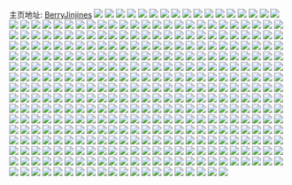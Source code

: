 主页地址: [BerryJinjines](https://weibo.com/u/5437442322) 
![](https://wx4.sinaimg.cn/mw2000/005VYX8Cgy1h9q5mwk38yj322x2rw1kz.jpg) 
![](https://wx4.sinaimg.cn/mw2000/005VYX8Cgy1h9q5ms572mj32802yokjn.jpg) 
![](https://wx4.sinaimg.cn/mw2000/005VYX8Cgy1h9q5mui6u8j32802yob2b.jpg) 
![](https://wx4.sinaimg.cn/mw2000/005VYX8Cgy1h9q5napz9tj32c03404qq.jpg) 
![](https://wx4.sinaimg.cn/mw2000/005VYX8Cgy1h9q5n1war9j32802yohdv.jpg) 
![](https://wx4.sinaimg.cn/mw2000/005VYX8Cgy1h9q5nmjj02j30u71ilh0m.jpg) 
![](https://wx4.sinaimg.cn/mw2000/005VYX8Cgy1h9q5nm0qvgj31sc2dsx6p.jpg) 
![](https://wx4.sinaimg.cn/mw2000/005VYX8Cgy1h9q5nmyza4j30tz1j1qew.jpg) 
![](https://wx4.sinaimg.cn/mw2000/005VYX8Cgy1h9q5myd3krj32802yoe83.jpg) 
![](https://wx4.sinaimg.cn/mw2000/005VYX8Cgy1h8yym73686j30u0140n11.jpg) 
![](https://wx4.sinaimg.cn/mw2000/005VYX8Cgy1h8hamobuqdj30u0140tor.jpg) 
![](https://wx4.sinaimg.cn/mw2000/005VYX8Cgy1h8bsuqlg0uj30u01hd7fb.jpg) 
![](https://wx4.sinaimg.cn/mw2000/005VYX8Cgy1h8bsuq57rmj30u0140thj.jpg) 
![](https://wx4.sinaimg.cn/mw2000/005VYX8Cgy1h78mks4bpmj30u0140djk.jpg) 
![](https://wx4.sinaimg.cn/mw2000/005VYX8Cgy1h6xsbuj4uwj30u0140afz.jpg) 
![](https://wx4.sinaimg.cn/mw2000/005VYX8Cgy1h6xsbx153ej30u01400y6.jpg) 
![](https://wx4.sinaimg.cn/mw2000/005VYX8Cgy1h6xsbw1wozj30u0140qaq.jpg) 
![](https://wx4.sinaimg.cn/mw2000/005VYX8Cgy1h6xsbxxkrhj30u0140dgu.jpg) 
![](https://wx4.sinaimg.cn/mw2000/005VYX8Cgy1h6um7qbdo5j31sc2dskah.jpg) 
![](https://wx4.sinaimg.cn/mw2000/005VYX8Cgy1h64pnmmq9nj32c03407wi.jpg) 
![](https://wx4.sinaimg.cn/mw2000/005VYX8Cgy1h5p050q23hj30u01hcdra.jpg) 
![](https://wx4.sinaimg.cn/mw2000/005VYX8Cgy1h5fwgfkb8hj30u014aq8a.jpg) 
![](https://wx4.sinaimg.cn/mw2000/005VYX8Cgy1h1iv1amdxvj33402c0kjm.jpg) 
![](https://wx4.sinaimg.cn/mw2000/005VYX8Cgy1h14xzkh5dxj31q72ds4qq.jpg) 
![](https://wx4.sinaimg.cn/mw2000/005VYX8Cgy1h14xzg0jq9j31sc2dsb2a.jpg) 
![](https://wx4.sinaimg.cn/mw2000/005VYX8Cgy1h14xzd86iaj327s2uqhdu.jpg) 
![](https://wx4.sinaimg.cn/mw2000/005VYX8Cgy1h14xzi9vppj31sc2dshdu.jpg) 
![](https://wx4.sinaimg.cn/mw2000/005VYX8Cgy1h14xzn5nn7j31sc2dshdu.jpg) 
![](https://wx4.sinaimg.cn/mw2000/005VYX8Cgy1h14xzoq5wgj32802zrkjl.jpg) 
![](https://wx4.sinaimg.cn/mw2000/005VYX8Cgy1h14xzy3xypj31jx1ppkjl.jpg) 
![](https://wx4.sinaimg.cn/mw2000/005VYX8Cgy1gy1lz26sf4j316o1kw1kx.jpg) 
![](https://wx4.sinaimg.cn/mw2000/005VYX8Cgy1gy1lyc9o2nj316o1kw4qp.jpg) 
![](https://wx4.sinaimg.cn/mw2000/005VYX8Cgy1gy1ly8ru5qj316o1kw4qp.jpg) 
![](https://wx4.sinaimg.cn/mw2000/005VYX8Cgy1gy1lyaxgsoj316o1kw1kx.jpg) 
![](https://wx4.sinaimg.cn/mw2000/005VYX8Cgy1gy1ly0ptfwj316o1kwtx9.jpg) 
![](https://wx4.sinaimg.cn/mw2000/005VYX8Cgy1gy1ly7burij316o1kw1kx.jpg) 
![](https://wx4.sinaimg.cn/mw2000/005VYX8Cgy1gy1lz0tc65j31v22hfkjm.jpg) 
![](https://wx4.sinaimg.cn/mw2000/005VYX8Cgy1gy1ly6e0fjj316o1kw1kx.jpg) 
![](https://wx4.sinaimg.cn/mw2000/005VYX8Cgy1gy1m03un9jj32ps1j01kx.jpg) 
![](https://wx4.sinaimg.cn/mw2000/005VYX8Cgy1gy1m078k89j33402c0hdu.jpg) 
![](https://wx4.sinaimg.cn/mw2000/005VYX8Cgy1gs3yvz73f4j30u0140dq0.jpg) 
![](https://wx4.sinaimg.cn/mw2000/005VYX8Cgy1gs3yxhle6yj30u013ydnb.jpg) 
![](https://wx4.sinaimg.cn/mw2000/005VYX8Cgy1gs3yw0nozpj30u0140k0z.jpg) 
![](https://wx4.sinaimg.cn/mw2000/005VYX8Cgy1gruw7o2hnnj30u0140q95.jpg) 
![](https://wx4.sinaimg.cn/mw2000/005VYX8Cgy1gq26s7t50wj33402c0e6y.jpg) 
![](https://wx4.sinaimg.cn/mw2000/005VYX8Cly1gnautih99xj30k00zkaft.jpg) 
![](https://wx4.sinaimg.cn/mw2000/005VYX8Cly1gm739khf5vj30u00u0wpm.jpg) 
![](https://wx4.sinaimg.cn/mw2000/005VYX8Cly1gm739i5xkwj30u00u044y.jpg) 
![](https://wx4.sinaimg.cn/mw2000/005VYX8Cly1gm50252m95j32c02c07jj.jpg) 
![](https://wx4.sinaimg.cn/mw2000/005VYX8Cly1gm503mxmdlj32c02c0npd.jpg) 
![](https://wx4.sinaimg.cn/mw2000/005VYX8Cly1gm5026ktx5j32c02c04aj.jpg) 
![](https://wx4.sinaimg.cn/mw2000/005VYX8Cly1gm503jlsyhj32c02c0hdt.jpg) 
![](https://wx4.sinaimg.cn/mw2000/005VYX8Cly1gm5027xeofj32c02c0h18.jpg) 
![](https://wx4.sinaimg.cn/mw2000/005VYX8Cly1gm503pbrqqj32c02c0qpk.jpg) 
![](https://wx4.sinaimg.cn/mw2000/005VYX8Cly1gm503hna8zj320m25hqly.jpg) 
![](https://wx4.sinaimg.cn/mw2000/005VYX8Cly1glozi2p3ggj32c03404qq.jpg) 
![](https://wx4.sinaimg.cn/mw2000/005VYX8Cly1gktrgv7s8ej30u00vpwir.jpg) 
![](https://wx4.sinaimg.cn/mw2000/005VYX8Cly1gktrgwetj0j30u00u07b2.jpg) 
![](https://wx4.sinaimg.cn/mw2000/005VYX8Cly1gktrgvozrgj30u00yvgrb.jpg) 
![](https://wx4.sinaimg.cn/mw2000/005VYX8Cly1gktrguukgpj30u013ywok.jpg) 
![](https://wx4.sinaimg.cn/mw2000/005VYX8Cly1gklprhmdcuj30ty0gs42s.jpg) 
![](https://wx4.sinaimg.cn/mw2000/005VYX8Cly1gk30t29qaxj32802yoe82.jpg) 
![](https://wx4.sinaimg.cn/mw2000/005VYX8Cly1gk30t59pt8j32bc2bckjo.jpg) 
![](https://wx4.sinaimg.cn/mw2000/005VYX8Cly1gk30t7fcp1j31yl2hukjl.jpg) 
![](https://wx4.sinaimg.cn/mw2000/005VYX8Cly1gk30syfd9mj31w02ioe81.jpg) 
![](https://wx4.sinaimg.cn/mw2000/005VYX8Cly1gk30taari9j32c02c0u0x.jpg) 
![](https://wx4.sinaimg.cn/mw2000/005VYX8Cly1gk30syzi4yj30ta10i49y.jpg) 
![](https://wx4.sinaimg.cn/mw2000/005VYX8Cly1gk30t9bb9fj31sg2dshdt.jpg) 
![](https://wx4.sinaimg.cn/mw2000/005VYX8Cly1gk30tc4p2gj32c02c0e1g.jpg) 
![](https://wx4.sinaimg.cn/mw2000/005VYX8Cly1gk30t8ijedj31sg2ds4qq.jpg) 
![](https://wx4.sinaimg.cn/mw2000/005VYX8Cly1gk30tglki9j32c02c01ky.jpg) 
![](https://wx4.sinaimg.cn/mw2000/005VYX8Cly1gk30tdwrraj32c0340npe.jpg) 
![](https://wx4.sinaimg.cn/mw2000/005VYX8Cly1gk30tigfo2j32c02c0hdt.jpg) 
![](https://wx4.sinaimg.cn/mw2000/005VYX8Cly1giuycx1wwqj30u01szwsp.jpg) 
![](https://wx4.sinaimg.cn/mw2000/005VYX8Cly1gig4jpd34zj30u0140qah.jpg) 
![](https://wx4.sinaimg.cn/mw2000/005VYX8Cly1gig4lg2wgxj30u012ptlm.jpg) 
![](https://wx4.sinaimg.cn/mw2000/005VYX8Cly1gig4j00no5j30u01407b0.jpg) 
![](https://wx4.sinaimg.cn/mw2000/005VYX8Cly1gidv1xs4lgj33402c01kx.jpg) 
![](https://wx4.sinaimg.cn/mw2000/005VYX8Cly1ggg9sd8gjxj32c02c0qv5.jpg) 
![](https://wx4.sinaimg.cn/mw2000/005VYX8Cly1gge8szdpbaj30u01407dk.jpg) 
![](https://wx4.sinaimg.cn/mw2000/005VYX8Cgy1gg805oen0uj322f2r4kjm.jpg) 
![](https://wx4.sinaimg.cn/mw2000/005VYX8Cgy1gg805wjm2yj31sg2dsnpd.jpg) 
![](https://wx4.sinaimg.cn/mw2000/005VYX8Cgy1gg805iyoikj32802z4e83.jpg) 
![](https://wx4.sinaimg.cn/mw2000/005VYX8Cgy1gg809a8nbzj322c2itnpd.jpg) 
![](https://wx4.sinaimg.cn/mw2000/005VYX8Cgy1gg805zjxqmj30v90nfaic.jpg) 
![](https://wx4.sinaimg.cn/mw2000/005VYX8Cgy1gg805v22hgj32802yoqv6.jpg) 
![](https://wx4.sinaimg.cn/mw2000/005VYX8Cgy1gg805lgyl9j32yo280u0y.jpg) 
![](https://wx4.sinaimg.cn/mw2000/005VYX8Cgy1gg805sju9xj31xr2c9qv5.jpg) 
![](https://wx4.sinaimg.cn/mw2000/005VYX8Cgy1gg80bjbvz4j32yo2801kz.jpg) 
![](https://wx4.sinaimg.cn/mw2000/005VYX8Cgy1gg805fst3vj32c02c0npe.jpg) 
![](https://wx4.sinaimg.cn/mw2000/005VYX8Cgy1gg805ymqnwj32c02c0e82.jpg) 
![](https://wx4.sinaimg.cn/mw2000/005VYX8Cly1gg4sec4s8yj31400u011n.jpg) 
![](https://wx4.sinaimg.cn/mw2000/005VYX8Cly1gg4sedl8puj30u00u0gsf.jpg) 
![](https://wx4.sinaimg.cn/mw2000/005VYX8Cly1gg4see4uzhj30u01407bu.jpg) 
![](https://wx4.sinaimg.cn/mw2000/005VYX8Cly1gg4searlgcj30u0140n5q.jpg) 
![](https://wx4.sinaimg.cn/mw2000/005VYX8Cly1gfwokhgwrpj31sg2dsb29.jpg) 
![](https://wx4.sinaimg.cn/mw2000/005VYX8Cly1gfwokar50mj32c02c0ql5.jpg) 
![](https://wx4.sinaimg.cn/mw2000/005VYX8Cly1gfwokkiikfj31sg2dse81.jpg) 
![](https://wx4.sinaimg.cn/mw2000/005VYX8Cly1gfwok7vlh5j32c02c0npd.jpg) 
![](https://wx4.sinaimg.cn/mw2000/005VYX8Cly1gfwok6017uj33402c0u0y.jpg) 
![](https://wx4.sinaimg.cn/mw2000/005VYX8Cly1gfwokdfip5j32c02c0x6p.jpg) 
![](https://wx4.sinaimg.cn/mw2000/005VYX8Cly1gfwokturpbj31xh28c1kz.jpg) 
![](https://wx4.sinaimg.cn/mw2000/005VYX8Cly1gfwok9gb80j32c02c0u0x.jpg) 
![](https://wx4.sinaimg.cn/mw2000/005VYX8Cly1gfwokok49oj32292f0x6r.jpg) 
![](https://wx4.sinaimg.cn/mw2000/005VYX8Cly1gfvfgx5upoj30u013yaja.jpg) 
![](https://wx4.sinaimg.cn/mw2000/005VYX8Cly1gfvfgynheej30u013yai6.jpg) 
![](https://wx4.sinaimg.cn/mw2000/005VYX8Cly1gfvfgxt7baj30u013ydnk.jpg) 
![](https://wx4.sinaimg.cn/mw2000/005VYX8Cly1gfe5q2q6k4j32c02c07wh.jpg) 
![](https://wx4.sinaimg.cn/mw2000/005VYX8Cly1geyyqcu5ncj30u011qajy.jpg) 
![](https://wx4.sinaimg.cn/mw2000/005VYX8Cly1geyymkn9iyj31400u0thy.jpg) 
![](https://wx4.sinaimg.cn/mw2000/005VYX8Cly1geyynmvlfdj30u013yai9.jpg) 
![](https://wx4.sinaimg.cn/mw2000/005VYX8Cly1geyymj1lq9j31400u0ai1.jpg) 
![](https://wx4.sinaimg.cn/mw2000/005VYX8Cly1geyymhz4cbj31400u0k03.jpg) 
![](https://wx4.sinaimg.cn/mw2000/005VYX8Cly1geyynkh8egj30u0140wpa.jpg) 
![](https://wx4.sinaimg.cn/mw2000/005VYX8Cly1geyynln2snj30u0140ajc.jpg) 
![](https://wx4.sinaimg.cn/mw2000/005VYX8Cly1geyynmieh5j30u0140wos.jpg) 
![](https://wx4.sinaimg.cn/mw2000/005VYX8Cly1geyyxe4e3vj31090u0jzy.jpg) 
![](https://wx4.sinaimg.cn/mw2000/005VYX8Cly1gewgcri17tj31400u010r.jpg) 
![](https://wx4.sinaimg.cn/mw2000/005VYX8Cly1gewgcqnx1mj313y0u0n5j.jpg) 
![](https://wx4.sinaimg.cn/mw2000/005VYX8Cly1gewgcpvsvhj31400u0n5f.jpg) 
![](https://wx4.sinaimg.cn/mw2000/005VYX8Cly1geeibu2y96j30u00zfaik.jpg) 
![](https://wx4.sinaimg.cn/mw2000/005VYX8Cly1geeibuiau1j30xc0u0qbv.jpg) 
![](https://wx4.sinaimg.cn/mw2000/005VYX8Cly1geedspbitlj32c02c01ky.jpg) 
![](https://wx4.sinaimg.cn/mw2000/005VYX8Cly1geedsrs281j33402c0hdu.jpg) 
![](https://wx4.sinaimg.cn/mw2000/005VYX8Cly1geedstbpvaj33402c0qv6.jpg) 
![](https://wx4.sinaimg.cn/mw2000/005VYX8Cly1geedsquivfj32c02c0kjm.jpg) 
![](https://wx4.sinaimg.cn/mw2000/005VYX8Cly1gedd091brvj32c0340e82.jpg) 
![](https://wx4.sinaimg.cn/mw2000/005VYX8Cly1gedd0bbj50j32c0340e82.jpg) 
![](https://wx4.sinaimg.cn/mw2000/005VYX8Cly1ge52886n7jj30kw10x47f.jpg) 
![](https://wx4.sinaimg.cn/mw2000/005VYX8Cly1ge5288kzhij30kw15sdya.jpg) 
![](https://wx4.sinaimg.cn/mw2000/005VYX8Cly1ge528akurdj32802yox6q.jpg) 
![](https://wx4.sinaimg.cn/mw2000/005VYX8Cly1ge5289ofssj31zb23qnpe.jpg) 
![](https://wx4.sinaimg.cn/mw2000/005VYX8Cly1ge5287wpfwj30kw0zrtil.jpg) 
![](https://wx4.sinaimg.cn/mw2000/005VYX8Cly1ge52b43h2bj32c03401ky.jpg) 
![](https://wx4.sinaimg.cn/mw2000/005VYX8Cly1ge52b7jm14j323j2buhdv.jpg) 
![](https://wx4.sinaimg.cn/mw2000/005VYX8Cly1ge52b4slbpj33402c07wh.jpg) 
![](https://wx4.sinaimg.cn/mw2000/005VYX8Cly1ge52b6hjdgj31sg2dshdt.jpg) 
![](https://wx4.sinaimg.cn/mw2000/005VYX8Cly1gdww8ae6trj30u01407e9.jpg) 
![](https://wx4.sinaimg.cn/mw2000/005VYX8Cly1gdjxly5snfj30u0149akg.jpg) 
![](https://wx4.sinaimg.cn/mw2000/005VYX8Cly1gdjxm32d3vj30u013ytk2.jpg) 
![](https://wx4.sinaimg.cn/mw2000/005VYX8Cly1gdjxlwzgg3j30u014hn92.jpg) 
![](https://wx4.sinaimg.cn/mw2000/005VYX8Cly1gdjxm45gkyj30u00u0ndn.jpg) 
![](https://wx4.sinaimg.cn/mw2000/005VYX8Cly1gdjxm1fkwaj30u0140dpw.jpg) 
![](https://wx4.sinaimg.cn/mw2000/005VYX8Cly1gdjxm5s16mj30u0140qaa.jpg) 
![](https://wx4.sinaimg.cn/mw2000/005VYX8Cly1gdjxm6nylfj31400u0qc2.jpg) 
![](https://wx4.sinaimg.cn/mw2000/005VYX8Cly1gdjxlzhbbuj31400u0n9v.jpg) 
![](https://wx4.sinaimg.cn/mw2000/005VYX8Cly1gdjxm4yxppj30u0140qdc.jpg) 
![](https://wx4.sinaimg.cn/mw2000/005VYX8Cly1gdjxm0kibuj31400u016x.jpg) 
![](https://wx4.sinaimg.cn/mw2000/005VYX8Cly1gdjxm7vumkj30u0140nf0.jpg) 
![](https://wx4.sinaimg.cn/mw2000/005VYX8Cly1gdffdb82g3j30tu0tu0xu.jpg) 
![](https://wx4.sinaimg.cn/mw2000/005VYX8Cly1gdffdc8qt1j30u0140dra.jpg) 
![](https://wx4.sinaimg.cn/mw2000/005VYX8Cly1gdffdanhcfj30u0140gqv.jpg) 
![](https://wx4.sinaimg.cn/mw2000/005VYX8Cly1gdffda9jvaj30u0140gxa.jpg) 
![](https://wx4.sinaimg.cn/mw2000/005VYX8Cly1gdffdbn28mj30u0140dik.jpg) 
![](https://wx4.sinaimg.cn/mw2000/005VYX8Cly1gdffdcttrxj30u0140ali.jpg) 
![](https://wx4.sinaimg.cn/mw2000/005VYX8Cly1gd9wzfr05wj32c02c04qq.jpg) 
![](https://wx4.sinaimg.cn/mw2000/005VYX8Cly1gd9wzh1jbbj32c02c0npe.jpg) 
![](https://wx4.sinaimg.cn/mw2000/005VYX8Cly1gd9wzk020wj32c0340u0z.jpg) 
![](https://wx4.sinaimg.cn/mw2000/005VYX8Cly1gd3qg6a0atj31fb0sudpz.jpg) 
![](https://wx4.sinaimg.cn/mw2000/005VYX8Cly1gcoxh4d9xfj31o025znpe.jpg) 
![](https://wx4.sinaimg.cn/mw2000/005VYX8Cly1gcoxh5datvj31ij20pe82.jpg) 
![](https://wx4.sinaimg.cn/mw2000/005VYX8Cly1gcoxh3fxn7j31am1y84qq.jpg) 
![](https://wx4.sinaimg.cn/mw2000/005VYX8Cly1gcfso4tv71j31h41h4tvw.jpg) 
![](https://wx4.sinaimg.cn/mw2000/005VYX8Cly1gcfso5fee1j315b10i15m.jpg) 
![](https://wx4.sinaimg.cn/mw2000/005VYX8Cly1gcfso6rrvtj31971axqj0.jpg) 
![](https://wx4.sinaimg.cn/mw2000/005VYX8Cly1gcfso63nq2j31iq1doha8.jpg) 
![](https://wx4.sinaimg.cn/mw2000/005VYX8Cly1gcfso5r76hj31g618fhan.jpg) 
![](https://wx4.sinaimg.cn/mw2000/005VYX8Cly1gcfso54yrej30u00u0k0t.jpg) 
![](https://wx4.sinaimg.cn/mw2000/005VYX8Cly1gcfso7i1pwj328h23enpd.jpg) 
![](https://wx4.sinaimg.cn/mw2000/005VYX8Cly1gcfso8829nj31yz1yz7wh.jpg) 
![](https://wx4.sinaimg.cn/mw2000/005VYX8Cly1gcfsv5v4amj31cg1cgtn6.jpg) 
![](https://wx4.sinaimg.cn/mw2000/005VYX8Cly1gcfsv681qnj310q10qwsr.jpg) 
![](https://wx4.sinaimg.cn/mw2000/005VYX8Cly1gcfso4g6akj30u00u00xj.jpg) 
![](https://wx4.sinaimg.cn/mw2000/005VYX8Cly1gcfsv6iayvj3186186k4k.jpg) 
![](https://wx4.sinaimg.cn/mw2000/005VYX8Cly1gcfsv6yybgj3170170k96.jpg) 
![](https://wx4.sinaimg.cn/mw2000/005VYX8Cly1gcfsv5iwvnj31bh1bhwuv.jpg) 
![](https://wx4.sinaimg.cn/mw2000/005VYX8Cly1gcfso6dykej30xm0xmwru.jpg) 
![](https://wx4.sinaimg.cn/mw2000/005VYX8Cly1gcena83f8vj30t11cq7ie.jpg) 
![](https://wx4.sinaimg.cn/mw2000/005VYX8Cly1gbk970q1nmj32c03404qq.jpg) 
![](https://wx4.sinaimg.cn/mw2000/005VYX8Cly1gb7yjwcgvmj31400u0qg6.jpg) 
![](https://wx4.sinaimg.cn/mw2000/005VYX8Cly1gb7yjvln15j31400u0aip.jpg) 
![](https://wx4.sinaimg.cn/mw2000/005VYX8Cly1gb7yjxlborj31400u0n59.jpg) 
![](https://wx4.sinaimg.cn/mw2000/005VYX8Cly1gb7yjydgxcj31400u0dk0.jpg) 
![](https://wx4.sinaimg.cn/mw2000/005VYX8Cly1gb7yjz3m9dj31420u1k3n.jpg) 
![](https://wx4.sinaimg.cn/mw2000/005VYX8Cly1gb7yjuxr15j31400u0wnw.jpg) 
![](https://wx4.sinaimg.cn/mw2000/005VYX8Cly1gb7yjx227qj31400u07f1.jpg) 
![](https://wx4.sinaimg.cn/mw2000/005VYX8Cly1gb7yjxwf4hj31400u0q8p.jpg) 
![](https://wx4.sinaimg.cn/mw2000/005VYX8Cly1gb7yjzkxgzj31400u0wm6.jpg) 
![](https://wx4.sinaimg.cn/mw2000/005VYX8Cly1gb4jeirdjfj30u013y7et.jpg) 
![](https://wx4.sinaimg.cn/mw2000/005VYX8Cly1gb4jef3u0rj30u013ygx6.jpg) 
![](https://wx4.sinaimg.cn/mw2000/005VYX8Cly1gb4jegg8pij31400u0wue.jpg) 
![](https://wx4.sinaimg.cn/mw2000/005VYX8Cly1gb4jehhmz3j30u0140wvh.jpg) 
![](https://wx4.sinaimg.cn/mw2000/005VYX8Cly1gawdalzb3cj31o01o0qv5.jpg) 
![](https://wx4.sinaimg.cn/mw2000/005VYX8Cly1gaun9y3t72j30u0140jvt.jpg) 
![](https://wx4.sinaimg.cn/mw2000/005VYX8Cly1gaun9yintsj30u01sz49h.jpg) 
![](https://wx4.sinaimg.cn/mw2000/005VYX8Cly1gaszvyyd1tj30my0mydlf.jpg) 
![](https://wx4.sinaimg.cn/mw2000/005VYX8Cly1gaszyabx5mj30u00u0thl.jpg) 
![](https://wx4.sinaimg.cn/mw2000/005VYX8Cly1gaszw5bs0xj30u00u04a1.jpg) 
![](https://wx4.sinaimg.cn/mw2000/005VYX8Cly1gaszw92sh3j31400u0duf.jpg) 
![](https://wx4.sinaimg.cn/mw2000/005VYX8Cly1gaszw7wsx3j31400u0483.jpg) 
![](https://wx4.sinaimg.cn/mw2000/005VYX8Cly1gaszw6yfrfj31400u0wsp.jpg) 
![](https://wx4.sinaimg.cn/mw2000/005VYX8Cly1gaszw2ydoej31400u0dqw.jpg) 
![](https://wx4.sinaimg.cn/mw2000/005VYX8Cly1gaszy9f6qkj30u00u0dnz.jpg) 
![](https://wx4.sinaimg.cn/mw2000/005VYX8Cly1gaszyb7il1j30u00u0n65.jpg) 
![](https://wx4.sinaimg.cn/mw2000/005VYX8Cly1gapi9dw91qj30u0140wu0.jpg) 
![](https://wx4.sinaimg.cn/mw2000/005VYX8Cly1gapi9ew2bwj30u00u0n7d.jpg) 
![](https://wx4.sinaimg.cn/mw2000/005VYX8Cly1gapi9frg4zj30u00u0alo.jpg) 
![](https://wx4.sinaimg.cn/mw2000/005VYX8Cly1ga95ba3iroj32c02c0nkj.jpg) 
![](https://wx4.sinaimg.cn/mw2000/005VYX8Cly1g8ct64d1sbj30u01hc4ea.jpg) 
![](https://wx4.sinaimg.cn/mw2000/005VYX8Cly1g8ct67bew3j30u0140tk6.jpg) 
![](https://wx4.sinaimg.cn/mw2000/005VYX8Cgy1g852ob8injj323y23yhdt.jpg) 
![](https://wx4.sinaimg.cn/mw2000/005VYX8Cgy1g852o3mgjhj323l23lb29.jpg) 
![](https://wx4.sinaimg.cn/mw2000/005VYX8Cgy1g852o5ocouj328u2a2hdt.jpg) 
![](https://wx4.sinaimg.cn/mw2000/005VYX8Cgy1g852o9g7mqj31xy1xy7wh.jpg) 
![](https://wx4.sinaimg.cn/mw2000/005VYX8Cgy1g7wu34iwb4j328g2zax6q.jpg) 
![](https://wx4.sinaimg.cn/mw2000/005VYX8Cgy1g7s3044tcsj30u00u0agd.jpg) 
![](https://wx4.sinaimg.cn/mw2000/005VYX8Cgy1g7s304nizbj30u00u0qb3.jpg) 
![](https://wx4.sinaimg.cn/mw2000/005VYX8Cly1g7oti9qc5tj32c03404qq.jpg) 
![](https://wx4.sinaimg.cn/mw2000/005VYX8Cly1g7oti8q89pj32c0340kjl.jpg) 
![](https://wx4.sinaimg.cn/mw2000/005VYX8Cly1g79m2l8fcgj31400u0n7p.jpg) 
![](https://wx4.sinaimg.cn/mw2000/005VYX8Cly1g6yasqr126j32c0340e81.jpg) 
![](https://wx4.sinaimg.cn/mw2000/005VYX8Cly1g6yasrjhv2j32c0340e81.jpg) 
![](https://wx4.sinaimg.cn/mw2000/005VYX8Cly1g6xu7xdltej30u00u0wnu.jpg) 
![](https://wx4.sinaimg.cn/mw2000/005VYX8Cgy1g6us3kywt6j30v91vokjp.jpg) 
![](https://wx4.sinaimg.cn/mw2000/005VYX8Cly1g6d9lkrjwgj313y0u0wr9.jpg) 
![](https://wx4.sinaimg.cn/mw2000/005VYX8Cly1g6cas6cw3uj33402c0h89.jpg) 
![](https://wx4.sinaimg.cn/mw2000/005VYX8Cly1g6cas8udt8j32c0340e81.jpg) 
![](https://wx4.sinaimg.cn/mw2000/005VYX8Cly1g6b4e35wqqj32c03404qq.jpg) 
![](https://wx4.sinaimg.cn/mw2000/005VYX8Cly1g5z2u5amisj30u00u049x.jpg) 
![](https://wx4.sinaimg.cn/mw2000/005VYX8Cly1g5msykia4wj31400u0aef.jpg) 
![](https://wx4.sinaimg.cn/mw2000/005VYX8Cly1g5m7icibgqj30l30ba75j.jpg) 
![](https://wx4.sinaimg.cn/mw2000/005VYX8Cly1g5jhq3omxnj30u01sz7fa.jpg) 
![](https://wx4.sinaimg.cn/mw2000/005VYX8Cly1g5iag8w4x3j30u0140djr.jpg) 
![](https://wx4.sinaimg.cn/mw2000/005VYX8Cly1g5iag9l52ij30u0140agq.jpg) 
![](https://wx4.sinaimg.cn/mw2000/005VYX8Cly1g5iagaoltjj30u0140dm9.jpg) 
![](https://wx4.sinaimg.cn/mw2000/005VYX8Cly1g5iagbsew9j30u014043r.jpg) 
![](https://wx4.sinaimg.cn/mw2000/005VYX8Cly1g5iagcjhpnj30u0140450.jpg) 
![](https://wx4.sinaimg.cn/mw2000/005VYX8Cly1g5iagdbobdj30u0140tez.jpg) 
![](https://wx4.sinaimg.cn/mw2000/005VYX8Cly1g5iage24eej30u0140gpx.jpg) 
![](https://wx4.sinaimg.cn/mw2000/005VYX8Cly1g5iagey490j30u0140791.jpg) 
![](https://wx4.sinaimg.cn/mw2000/005VYX8Cly1g5iagfjzotj30u0140dk1.jpg) 
![](https://wx4.sinaimg.cn/mw2000/005VYX8Cly1g5hm7db3njj30u00u047t.jpg) 
![](https://wx4.sinaimg.cn/mw2000/005VYX8Cly1g5hm7eovqwj30u00u047h.jpg) 
![](https://wx4.sinaimg.cn/mw2000/005VYX8Cly1g5hm7fx378j30u00u0gun.jpg) 
![](https://wx4.sinaimg.cn/mw2000/005VYX8Cly1g5hm7gnk69j30u00u0dpg.jpg) 
![](https://wx4.sinaimg.cn/mw2000/005VYX8Cly1g5hm7j5bd1j30u0140wsz.jpg) 
![](https://wx4.sinaimg.cn/mw2000/005VYX8Cly1g5hm7ceqixj30u00u0guy.jpg) 
![](https://wx4.sinaimg.cn/mw2000/005VYX8Cly1g5hm7js4whj30u00u0gu2.jpg) 
![](https://wx4.sinaimg.cn/mw2000/005VYX8Cly1g5hm7iezhij30u00u0ahr.jpg) 
![](https://wx4.sinaimg.cn/mw2000/005VYX8Cly1g5hm7hs0lhj30u00u0aj0.jpg) 
![](https://wx4.sinaimg.cn/mw2000/005VYX8Cly1g5gnqncg8oj30u01szn2p.jpg) 
![](https://wx4.sinaimg.cn/mw2000/005VYX8Cly1g5gnqmd32rj31400u0tkv.jpg) 
![](https://wx4.sinaimg.cn/mw2000/005VYX8Cly1g5gnpsal46j31400u0dse.jpg) 
![](https://wx4.sinaimg.cn/mw2000/005VYX8Cly1g5gnpuhmrij31400u0nam.jpg) 
![](https://wx4.sinaimg.cn/mw2000/005VYX8Cly1g5gnpxhkk2j31400u049g.jpg) 
![](https://wx4.sinaimg.cn/mw2000/005VYX8Cly1g5gnprdlihj30u00u045r.jpg) 
![](https://wx4.sinaimg.cn/mw2000/005VYX8Cly1g5gnpztdrbj30u00u079k.jpg) 
![](https://wx4.sinaimg.cn/mw2000/005VYX8Cly1g5gnq0ddhbj30u00u07af.jpg) 
![](https://wx4.sinaimg.cn/mw2000/005VYX8Cly1g5gnqmw4g0j30u0140jzv.jpg) 
![](https://wx4.sinaimg.cn/mw2000/005VYX8Cly1g5fxmcwh0pj31400u0k03.jpg) 
![](https://wx4.sinaimg.cn/mw2000/005VYX8Cly1g5fxmdgta7j31400u0q85.jpg) 
![](https://wx4.sinaimg.cn/mw2000/005VYX8Cly1g5fxme6gqjj31400u0wl2.jpg) 
![](https://wx4.sinaimg.cn/mw2000/005VYX8Cly1g5fxmf0e3oj30u00u0n34.jpg) 
![](https://wx4.sinaimg.cn/mw2000/005VYX8Cly1g53y3bhokdj33402c07wh.jpg) 
![](https://wx4.sinaimg.cn/mw2000/005VYX8Cly1g53y3ddw51j33402c01kx.jpg) 
![](https://wx4.sinaimg.cn/mw2000/005VYX8Cly1g53y39n36oj33402c04qp.jpg) 
![](https://wx4.sinaimg.cn/mw2000/005VYX8Cly1g50p8iiuehj313x0u07df.jpg) 
![](https://wx4.sinaimg.cn/mw2000/005VYX8Cly1g50p8hedj9j30u0140wod.jpg) 
![](https://wx4.sinaimg.cn/mw2000/005VYX8Cly1g50p8i7c3wj30u00u047w.jpg) 
![](https://wx4.sinaimg.cn/mw2000/005VYX8Cly1g50p8gxehgj31400u0gtg.jpg) 
![](https://wx4.sinaimg.cn/mw2000/005VYX8Cly1g50p8kpz43j313x0u0qb3.jpg) 
![](https://wx4.sinaimg.cn/mw2000/005VYX8Cly1g50p8ghuu8j30u00u0jzw.jpg) 
![](https://wx4.sinaimg.cn/mw2000/005VYX8Cly1g50p8l184qj30u00u0wlv.jpg) 
![](https://wx4.sinaimg.cn/mw2000/005VYX8Cly1g50p8kauz3j30u00u0dn4.jpg) 
![](https://wx4.sinaimg.cn/mw2000/005VYX8Cly1g50pbx1m1tj30u0140ag2.jpg) 
![](https://wx4.sinaimg.cn/mw2000/005VYX8Cly1g4rmzelfn1j32482tq4qp.jpg) 
![](https://wx4.sinaimg.cn/mw2000/005VYX8Cly1g4rmzf47koj33402c0kc2.jpg) 
![](https://wx4.sinaimg.cn/mw2000/005VYX8Cly1g4rmzgvbhhj33402c0u0x.jpg) 
![](https://wx4.sinaimg.cn/mw2000/005VYX8Cly1g4rmzkj0mmj32c0340b2a.jpg) 
![](https://wx4.sinaimg.cn/mw2000/005VYX8Cly1g4kmlunbqwj31ov1ove61.jpg) 
![](https://wx4.sinaimg.cn/mw2000/005VYX8Cly1g4kmlu54xkj31sg1sg1kx.jpg) 
![](https://wx4.sinaimg.cn/mw2000/005VYX8Cly1g45jo3359dj31yq2m81ky.jpg) 
![](https://wx4.sinaimg.cn/mw2000/005VYX8Cly1g3zpqqeicnj32c02c0u0y.jpg) 
![](https://wx4.sinaimg.cn/mw2000/005VYX8Cly1g3zpqrj99oj32c02741ky.jpg) 
![](https://wx4.sinaimg.cn/mw2000/005VYX8Cly1g3zpqsq87kj32c022bnpd.jpg) 
![](https://wx4.sinaimg.cn/mw2000/005VYX8Cly1g3zpqohqj3j32821x2b29.jpg) 
![](https://wx4.sinaimg.cn/mw2000/005VYX8Cly1g3zno0jhj7j32c02c0qv5.jpg) 
![](https://wx4.sinaimg.cn/mw2000/005VYX8Cly1g3rmlyljh2j33402c0kc8.jpg) 
![](https://wx4.sinaimg.cn/mw2000/005VYX8Cly1g3jpn57y0lj32c02c01c5.jpg) 
![](https://wx4.sinaimg.cn/mw2000/005VYX8Cly1g3jp6f7q54j32c02c0u0x.jpg) 
![](https://wx4.sinaimg.cn/mw2000/005VYX8Cly1g3jp6c7d9cj32c02c0hdt.jpg) 
![](https://wx4.sinaimg.cn/mw2000/005VYX8Cly1g3jp6hw2apj32c02c0u0x.jpg) 
![](https://wx4.sinaimg.cn/mw2000/005VYX8Cly1g3jp6kmos1j32c02c0kjl.jpg) 
![](https://wx4.sinaimg.cn/mw2000/005VYX8Cly1g3dto2he76j32c02c01ky.jpg) 
![](https://wx4.sinaimg.cn/mw2000/005VYX8Cly1g3cdp8q9idj327v1o04qp.jpg) 
![](https://wx4.sinaimg.cn/mw2000/005VYX8Cly1g3cdp5dautj327v1o01kx.jpg) 
![](https://wx4.sinaimg.cn/mw2000/005VYX8Cly1g3bmjz79dlj32c02c0x6p.jpg) 
![](https://wx4.sinaimg.cn/mw2000/005VYX8Cly1g3atcoqs15j32c02c014l.jpg) 
![](https://wx4.sinaimg.cn/mw2000/005VYX8Cly1g3atcnkxlfj32c02c0107.jpg) 
![](https://wx4.sinaimg.cn/mw2000/005VYX8Cly1g34dhzc8jdj32c02c0b29.jpg) 
![](https://wx4.sinaimg.cn/mw2000/005VYX8Cly1g31s6zduhlj32c02c0hdu.jpg) 
![](https://wx4.sinaimg.cn/mw2000/005VYX8Cly1g31s61kordj33402c0kjl.jpg) 
![](https://wx4.sinaimg.cn/mw2000/005VYX8Cly1g31s655al1j32c02c04i0.jpg) 
![](https://wx4.sinaimg.cn/mw2000/005VYX8Cly1g31s5u2jiuj32c02c07rl.jpg) 
![](https://wx4.sinaimg.cn/mw2000/005VYX8Cly1g2ytjvxxq2j33402c0h66.jpg) 
![](https://wx4.sinaimg.cn/mw2000/005VYX8Cly1g2ytjx7m0dj33402c0qew.jpg) 
![](https://wx4.sinaimg.cn/mw2000/005VYX8Cly1g2ytjz0tfpj33402c016q.jpg) 
![](https://wx4.sinaimg.cn/mw2000/005VYX8Cly1g2ytk6vdd9j33402c0hdu.jpg) 
![](https://wx4.sinaimg.cn/mw2000/005VYX8Cly1g2ytk7o3tnj33402c0e16.jpg) 
![](https://wx4.sinaimg.cn/mw2000/005VYX8Cly1g2ytk1nykhj33402c0hdt.jpg) 
![](https://wx4.sinaimg.cn/mw2000/005VYX8Cly1g2ytk97ma1j33402c0qqt.jpg) 
![](https://wx4.sinaimg.cn/mw2000/005VYX8Cly1g2ytkas3hvj33402c0wzk.jpg) 
![](https://wx4.sinaimg.cn/mw2000/005VYX8Cly1g2ytkc25u4j33402c0q9n.jpg) 
![](https://wx4.sinaimg.cn/mw2000/005VYX8Cgy1g1uakucuvij32c02c0x6p.jpg) 
![](https://wx4.sinaimg.cn/mw2000/005VYX8Cgy1g1uakv6pk3j321b21bb29.jpg) 
![](https://wx4.sinaimg.cn/mw2000/005VYX8Cly1g1eag4id16j31hc0u0dwd.jpg) 
![](https://wx4.sinaimg.cn/mw2000/005VYX8Cly1g1a5y9aykdj32c02c0npd.jpg) 
![](https://wx4.sinaimg.cn/mw2000/005VYX8Cly1g19mbnp86uj31v81eehbt.jpg) 
![](https://wx4.sinaimg.cn/mw2000/005VYX8Cly1g18fkmf970j32c02c0kjl.jpg) 
![](https://wx4.sinaimg.cn/mw2000/005VYX8Cly1g18er9jwpbj32c02c0e81.jpg) 
![](https://wx4.sinaimg.cn/mw2000/005VYX8Cly1g0qjzktl30j32c02c0x6p.jpg) 
![](https://wx4.sinaimg.cn/mw2000/005VYX8Cly1g0oktg9fawj30u01hcnbe.jpg) 
![](https://wx4.sinaimg.cn/mw2000/005VYX8Cly1g0bxla1ij4j317g0og10j.jpg) 
![](https://wx4.sinaimg.cn/mw2000/005VYX8Cly1g0ay4oeglhj31hc0u0wuq.jpg) 
![](https://wx4.sinaimg.cn/mw2000/005VYX8Cly1fzy15rq3p6j32c02c07w5.jpg) 
![](https://wx4.sinaimg.cn/mw2000/005VYX8Cly1fzpxdy4wtrj31hc0u01af.jpg) 
![](https://wx4.sinaimg.cn/mw2000/005VYX8Cly1fznp6ele3zj33402c07wh.jpg) 
![](https://wx4.sinaimg.cn/mw2000/005VYX8Cly1fzlh4gdt8qj32c0340x6q.jpg) 
![](https://wx4.sinaimg.cn/mw2000/005VYX8Cly1fzlhjse9eaj32c0340qv6.jpg) 
![](https://wx4.sinaimg.cn/mw2000/005VYX8Cly1fzlh5kw6hqj30zq0u0q6o.jpg) 
![](https://wx4.sinaimg.cn/mw2000/005VYX8Cly1fzlh5m2o4vj31400u8dnm.jpg) 
![](https://wx4.sinaimg.cn/mw2000/005VYX8Cly1fzj7k1q1q4j31sg1sgkhy.jpg) 
![](https://wx4.sinaimg.cn/mw2000/005VYX8Cly1fzj7k28ktsj32ds1sgb29.jpg) 
![](https://wx4.sinaimg.cn/mw2000/005VYX8Cly1fzi3knrh2aj30v90ljgtf.jpg) 
![](https://wx4.sinaimg.cn/mw2000/005VYX8Cly1fyriwih5q4j32c02c0qv5.jpg) 
![](https://wx4.sinaimg.cn/mw2000/005VYX8Cly1fyriwekaqcj32c02c01kz.jpg) 
![](https://wx4.sinaimg.cn/mw2000/005VYX8Cly1fyriwljlblj32c02c01ky.jpg) 
![](https://wx4.sinaimg.cn/mw2000/005VYX8Cly1fyriwpkzwoj33402c0e83.jpg) 
![](https://wx4.sinaimg.cn/mw2000/005VYX8Cly1fyriwsio2gj320r29knpd.jpg) 
![](https://wx4.sinaimg.cn/mw2000/005VYX8Cly1fyriwvqvkfj32c02c0hdu.jpg) 
![](https://wx4.sinaimg.cn/mw2000/005VYX8Cly1fyriwzlfdsj32c0340kjm.jpg) 
![](https://wx4.sinaimg.cn/mw2000/005VYX8Cly1fyrix1sx10j32c02c0kj2.jpg) 
![](https://wx4.sinaimg.cn/mw2000/005VYX8Cly1fyrix4e6qkj32c0340hdt.jpg) 
![](https://wx4.sinaimg.cn/mw2000/005VYX8Cly1fykebyevzvj30sy0roaco.jpg) 
![](https://wx4.sinaimg.cn/mw2000/005VYX8Cly1fyiqxc0z4sj32c02c07wi.jpg) 
![](https://wx4.sinaimg.cn/mw2000/005VYX8Cgy1fyhxa1x7t6j32c02c0x6p.jpg) 
![](https://wx4.sinaimg.cn/mw2000/005VYX8Cgy1fyh0ondr9jj32c02c0hdu.jpg) 
![](https://wx4.sinaimg.cn/mw2000/005VYX8Cgy1fyh0oppnzkj32c02c07wi.jpg) 
![](https://wx4.sinaimg.cn/mw2000/005VYX8Cgy1fycexgz6s1j32c02c0wmz.jpg) 
![](https://wx4.sinaimg.cn/mw2000/005VYX8Cgy1fycexmhh9kj32c02c0qqc.jpg) 
![](https://wx4.sinaimg.cn/mw2000/005VYX8Cgy1fyay3vopqdj32c02c04o4.jpg) 
![](https://wx4.sinaimg.cn/mw2000/005VYX8Cly1fwzxm1toucj31zc2c6qv7.jpg) 
![](https://wx4.sinaimg.cn/mw2000/005VYX8Cly1fwzxm2eq7aj30u01407bl.jpg) 
![](https://wx4.sinaimg.cn/mw2000/005VYX8Cly1fwzxm3gk2zj31w02iohdt.jpg) 
![](https://wx4.sinaimg.cn/mw2000/005VYX8Cly1fwzxm06darj32c02c07rc.jpg) 
![](https://wx4.sinaimg.cn/mw2000/005VYX8Cly1fwzix0n2bpj32c02c01kx.jpg) 
![](https://wx4.sinaimg.cn/mw2000/005VYX8Cly1fwziwywck3j32c02c0u13.jpg) 
![](https://wx4.sinaimg.cn/mw2000/005VYX8Cly1fwzix1xab0j31sg1sghdv.jpg) 
![](https://wx4.sinaimg.cn/mw2000/005VYX8Cly1fwypdahk5kj32c02c0u0x.jpg) 
![](https://wx4.sinaimg.cn/mw2000/005VYX8Cgy1fww0d7uwymj31px1pje4q.jpg) 
![](https://wx4.sinaimg.cn/mw2000/005VYX8Cgy1fww0d6lavej30tz0sj7eg.jpg) 
![](https://wx4.sinaimg.cn/mw2000/005VYX8Cgy1fwu4k2dvi7j30zo0qogs3.jpg) 
![](https://wx4.sinaimg.cn/mw2000/005VYX8Cgy1fwsgpa4ztwj30qo0qoaha.jpg) 
![](https://wx4.sinaimg.cn/mw2000/005VYX8Cgy1fwiliu5cepj30kw173thu.jpg) 
![](https://wx4.sinaimg.cn/mw2000/005VYX8Cgy1fwiliuxgz0j30kw1b0wmf.jpg) 
![](https://wx4.sinaimg.cn/mw2000/005VYX8Cgy1fwilit40xlj30kw1d8thn.jpg) 
![](https://wx4.sinaimg.cn/mw2000/005VYX8Cgy1fwha08a6c7j30qo0qojtn.jpg) 
![](https://wx4.sinaimg.cn/mw2000/005VYX8Cgy1fw7u4i53pmj30qo0qowkt.jpg) 
![](https://wx4.sinaimg.cn/mw2000/005VYX8Cgy1fw0to8lv4uj30u00irgo3.jpg) 
![](https://wx4.sinaimg.cn/mw2000/005VYX8Cly1fw0jheuuiuj30qo0qote5.jpg) 
![](https://wx4.sinaimg.cn/mw2000/005VYX8Cly1fvxfsgwjxtj31sg1sghdt.jpg) 
![](https://wx4.sinaimg.cn/mw2000/005VYX8Cly1fvsznw3ndcj32c02c0e1o.jpg) 
![](https://wx4.sinaimg.cn/mw2000/005VYX8Cgy1fvjuxl1sidj32c0340npe.jpg) 
![](https://wx4.sinaimg.cn/mw2000/005VYX8Cgy1fvjuxnedc8j32c0340u0y.jpg) 
![](https://wx4.sinaimg.cn/mw2000/005VYX8Cgy1fvdwm97h84j33402c0b2a.jpg) 
![](https://wx4.sinaimg.cn/mw2000/005VYX8Cgy1fvbs806beuj32c02c0u0x.jpg) 
![](https://wx4.sinaimg.cn/mw2000/005VYX8Cgy1fv85lzsv0qj32c02c0qv5.jpg) 
![](https://wx4.sinaimg.cn/mw2000/005VYX8Cgy1fv4oi79nu6j31r01r07wh.jpg) 
![](https://wx4.sinaimg.cn/mw2000/005VYX8Cgy1fuvm4fdpd1j31vs1lz1kx.jpg) 
![](https://wx4.sinaimg.cn/mw2000/005VYX8Cgy1fuv1ckwk8gj311l0rhjvs.jpg) 
![](https://wx4.sinaimg.cn/mw2000/005VYX8Cgy1fuugisf901j32c02c0kjl.jpg) 
![](https://wx4.sinaimg.cn/mw2000/005VYX8Cgy1fusxn5gyj5j313k0totms.jpg) 
![](https://wx4.sinaimg.cn/mw2000/005VYX8Cgy1fusxn7gddjj31f012l4kq.jpg) 
![](https://wx4.sinaimg.cn/mw2000/005VYX8Cgy1fusxn899h1j31ez12f4jp.jpg) 
![](https://wx4.sinaimg.cn/mw2000/005VYX8Cgy1fusxn94tetj31f0129x4w.jpg) 
![](https://wx4.sinaimg.cn/mw2000/005VYX8Cgy1fuh48kxh37j32c02c0b0u.jpg) 
![](https://wx4.sinaimg.cn/mw2000/005VYX8Cgy1fugkzn22k4j33402c0khh.jpg) 
